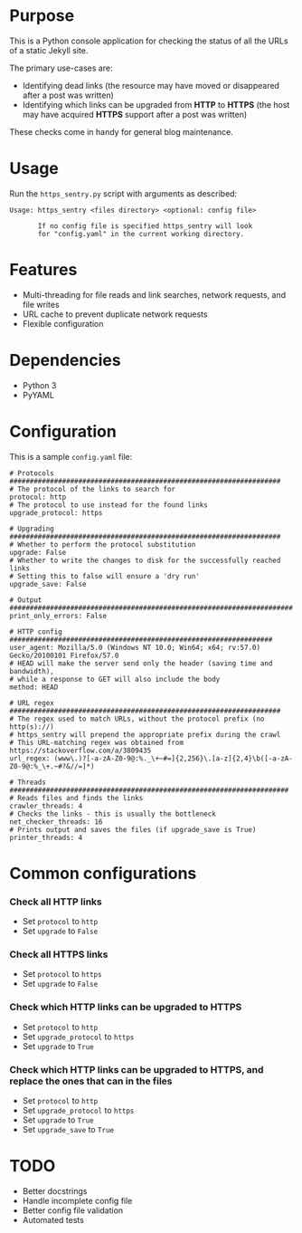 # Purpose
This is a Python console application for checking the status of all the URLs of a static Jekyll site.

The primary use-cases are:
* Identifying dead links (the resource may have moved or disappeared after a post was written)
* Identifying which links can be upgraded from **HTTP** to **HTTPS** (the host may have acquired **HTTPS** support after a post was written)

These checks come in handy for general blog maintenance.

# Usage
Run the `https_sentry.py` script with arguments as described:
```
Usage: https_sentry <files directory> <optional: config file>

       If no config file is specified https_sentry will look
       for "config.yaml" in the current working directory.
```

# Features
* Multi-threading for file reads and link searches, network requests, and file writes
* URL cache to prevent duplicate network requests
* Flexible configuration

# Dependencies
* Python 3
* PyYAML

# Configuration
This is a sample `config.yaml` file:
```
# Protocols ###################################################################
# The protocol of the links to search for
protocol: http
# The protocol to use instead for the found links
upgrade_protocol: https

# Upgrading ###################################################################
# Whether to perform the protocol substitution
upgrade: False
# Whether to write the changes to disk for the successfully reached links
# Setting this to false will ensure a 'dry run'
upgrade_save: False

# Output ######################################################################
print_only_errors: False

# HTTP config #################################################################
user_agent: Mozilla/5.0 (Windows NT 10.0; Win64; x64; rv:57.0) Gecko/20100101 Firefox/57.0
# HEAD will make the server send only the header (saving time and bandwidth),
# while a response to GET will also include the body
method: HEAD

# URL regex ###################################################################
# The regex used to match URLs, without the protocol prefix (no http(s)://)
# https_sentry will prepend the appropriate prefix during the crawl
# This URL-matching regex was obtained from https://stackoverflow.com/a/3809435
url_regex: (www\.)?[-a-zA-Z0-9@:%._\+~#=]{2,256}\.[a-z]{2,4}\b([-a-zA-Z0-9@:%_\+.~#?&//=]*)

# Threads #####################################################################
# Reads files and finds the links
crawler_threads: 4
# Checks the links - this is usually the bottleneck
net_checker_threads: 16
# Prints output and saves the files (if upgrade_save is True)
printer_threads: 4

```

# Common configurations
### Check all **HTTP** links
* Set `protocol` to `http`
* Set `upgrade` to `False`

### Check all **HTTPS** links
* Set `protocol` to `https`
* Set `upgrade` to `False`

### Check which **HTTP** links can be upgraded to **HTTPS**
* Set `protocol` to `http`
* Set `upgrade_protocol` to `https`
* Set `upgrade` to `True`

### Check which **HTTP** links can be upgraded to **HTTPS**, and replace the ones that can in the files
* Set `protocol` to `http`
* Set `upgrade_protocol` to `https`
* Set `upgrade` to `True`
* Set `upgrade_save` to `True`

# TODO
* Better docstrings
* Handle incomplete config file
* Better config file validation
* Automated tests
